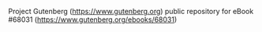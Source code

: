 Project Gutenberg (https://www.gutenberg.org) public repository for
eBook #68031 (https://www.gutenberg.org/ebooks/68031)
